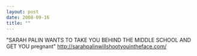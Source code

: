 ```yaml
---
layout: post
date: 2008-09-16
title: ""
---
```

"SARAH PALIN WANTS TO TAKE YOU BEHIND THE MIDDLE SCHOOL AND GET YOU pregnant" http://sarahpalinwillshootyouintheface.com/
